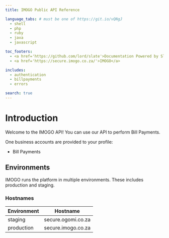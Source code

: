 ```yaml
---
title: IMOGO Public API Reference

language_tabs: # must be one of https://git.io/vQNgJ
  - shell
  - php
  - ruby
  - java
  - javascript

toc_footers:
  - <a href='https://github.com/lord/slate'>Documentation Powered by Slate</a>
  - <a href='https://secure.imogo.co.za/'>IMOGO</a>

includes:
  - authentication
  - billpayments
  - errors

search: true
---
```


# Introduction

Welcome to the IMOGO API!  You can use our API to perform Bill Payments.

One business accounts are provided to your profile:

 - Bill Payments

## Environments

IMOGO runs the platform in multiple environments.  These includes production and staging.

### Hostnames

Environment | Hostname
----------- | --------
staging     | secure.ogomi.co.za
production  | secure.imogo.co.za
